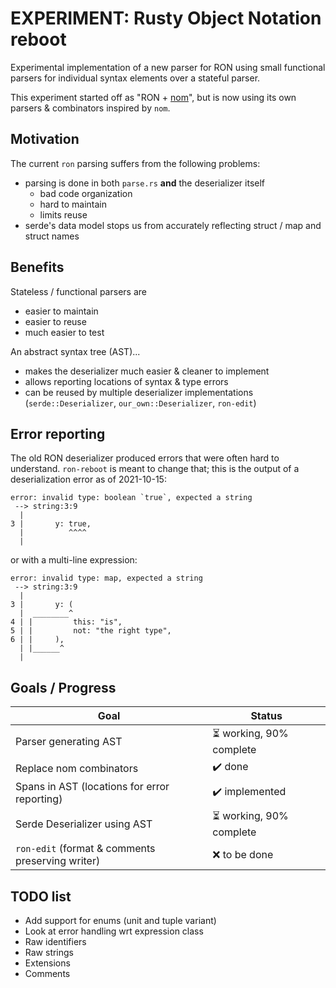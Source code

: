 # EXPERIMENT: Rusty Object Notation reboot

Experimental implementation of a new parser for RON using small functional parsers
for individual syntax elements over a stateful parser.

This experiment started off as "RON + [nom](https://github.com/Geal/nom)", but is now using its own
parsers & combinators inspired by `nom`.

## Motivation

The current `ron` parsing suffers from the following problems:

* parsing is done in both `parse.rs` **and** the deserializer itself
    * bad code organization
    * hard to maintain
    * limits reuse
* serde's data model stops us from accurately reflecting struct / map and struct names

## Benefits

Stateless / functional parsers are

* easier to maintain
* easier to reuse
* much easier to test

An abstract syntax tree (AST)...

* makes the deserializer much easier & cleaner to implement
* allows reporting locations of syntax & type errors
* can be reused by multiple deserializer implementations (`serde::Deserializer`, `our_own::Deserializer`, `ron-edit`)

## Error reporting

The old RON deserializer produced errors that were often hard to understand.
`ron-reboot` is meant to change that; this is the output of a deserialization
error as of 2021-10-15:

```
error: invalid type: boolean `true`, expected a string
 --> string:3:9
  |
3 |       y: true,
  |          ^^^^
  |
```

or with a multi-line expression:

```
error: invalid type: map, expected a string
 --> string:3:9
  |
3 |       y: (
  |  ________^
4 | |         this: "is",
5 | |         not: "the right type",
6 | |     ),
  | |______^
  |
```

## Goals / Progress

| Goal                                             | Status                                         |
|--------------------------------------------------|------------------------------------------------|
| Parser generating AST                            | :hourglass_flowing_sand: working, 90% complete |
| Replace nom combinators                          | :heavy_check_mark: done                        |
| Spans in AST (locations for error reporting)     | :heavy_check_mark: implemented                 |
| Serde Deserializer using AST                     | :hourglass_flowing_sand: working, 90% complete |
| `ron-edit` (format & comments preserving writer) | :x: to be done                                 |

## TODO list

* Add support for enums (unit and tuple variant)
* Look at error handling wrt expression class
* Raw identifiers
* Raw strings
* Extensions
* Comments
